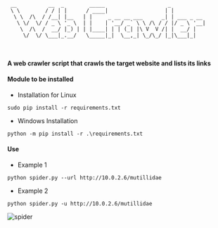 ```
 __          __  _        _____                    _           
 \ \        / / | |      / ____|                  | |          
  \ \  /\  / /__| |__   | |     _ __ __ ___      _| | ___ _ __ 
   \ \/  \/ / _ \ '_ \  | |    | '__/ _` \ \ /\ / / |/ _ \ '__|
    \  /\  /  __/ |_) | | |____| | | (_| |\ V  V /| |  __/ |   
     \/  \/ \___|_.__/   \_____|_|  \__,_| \_/\_/ |_|\___|_|   
                                                               
                                                               
```
#### A web crawler script that crawls the target website and lists its links


#### Module to be installed

* Installation for Linux
```
sudo pip install -r requirements.txt
```

* Windows Installation
```
python -m pip install -r .\requirements.txt
```

#### Use

* Example 1
```
python spider.py --url http://10.0.2.6/mutillidae
```

* Example 2
```
python spider.py -u http://10.0.2.6/mutillidae
```

![spider](https://user-images.githubusercontent.com/25087769/58699291-cf2a2900-83a5-11e9-8a8e-6cd237c5ffac.PNG)
